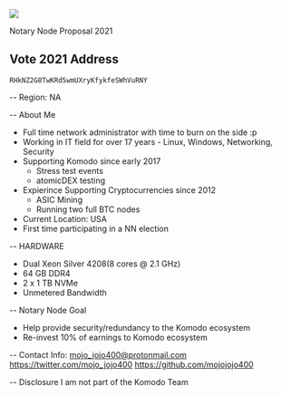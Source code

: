 ![](https://i.ibb.co/1JT7XfL/mojo.png)

Notary Node Proposal 2021

## Vote 2021 Address ##
```
RHkNZ2G8TwKRd5wmUXryKfykfeSWhVuRNY
```

-- Region: NA

-- About Me
- Full time network administrator with time to burn on the side :p
- Working in IT field for over 17 years - Linux, Windows, Networking, Security
- Supporting Komodo since early 2017
	- Stress test events
	- atomicDEX testing
- Expierince Supporting Cryptocurrencies since 2012
	- ASIC Mining
	- Running two full BTC nodes
- Current Location: USA
- First time participating in a NN election


-- HARDWARE
- Dual Xeon Silver 4208(8 cores @ 2.1 GHz)
- 64 GB DDR4
- 2 x 1 TB NVMe
- Unmetered Bandwidth

-- Notary Node Goal
- Help provide security/redundancy to the Komodo ecosystem
- Re-invest 10% of earnings to Komodo ecosystem

-- Contact Info:
mojo_jojo400@protonmail.com
https://twitter.com/mojo_jojo400
https://github.com/mojojojo400

-- Disclosure
I am not part of the Komodo Team
